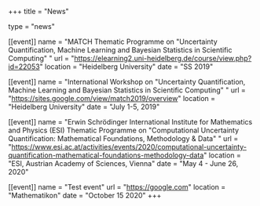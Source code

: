 +++
title = "News"   

type = "news"  

[[event]]
  name = "MATCH Thematic Programme on \"Uncertainty Quantification, Machine Learning and Bayesian Statistics in Scientific Computing\" "
  url = "https://elearning2.uni-heidelberg.de/course/view.php?id=22053"
  location = "Heidelberg University"
  date = "SS 2019"

[[event]]
  name = "International Workshop on \"Uncertainty Quantification, Machine Learning and Bayesian Statistics in Scientific Computing\" "
  url = "https://sites.google.com/view/match2019/overview"
  location = "Heidelberg University"
  date = "July 1-5, 2019"

[[event]]
  name = "Erwin Schrödinger International Institute for Mathematics and Physics (ESI) Thematic Programme on \"Computational Uncertainty Quantification: Mathematical Foundations, Methodology & Data\" "
  url = "https://www.esi.ac.at/activities/events/2020/computational-uncertainty-quantification-mathematical-foundations-methodology-data"
  location = "ESI, Austrian Academy of Sciences, Vienna"
  date = "May 4 - June 26, 2020"

[[event]]
  name = "Test event"
  url = "https://google.com"
  location = "Mathematikon"
  date = "October 15 2020"
+++